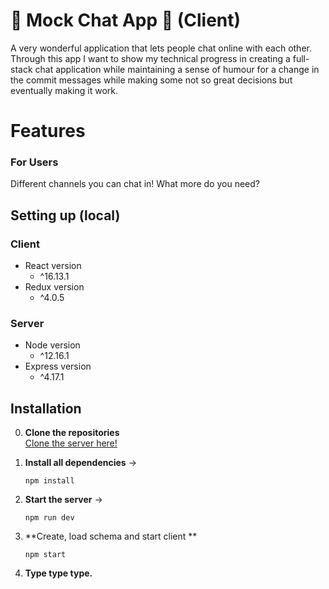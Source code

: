 # :mega: Mock Chat App :mega: (Client)

A very wonderful application that lets people chat online with each other. Through this app I want to show my technical progress in creating a full-stack chat application while maintaining a sense of humour for a change in the commit messages while making some not so great decisions but eventually making it work.

# Features

### For Users

Different channels you can chat in! What more do you need?


## Setting up (local)

### Client
- React version
  - ^16.13.1
- Redux version
  - ^4.0.5

### Server
- Node version
  - ^12.16.1
- Express version
  - ^4.17.1


## Installation

0. **Clone the repositories** <br>
[Clone the server here!](https://github.com/messmonte/chat-app-server)
1. **Install all dependencies** ->


    ```
    npm install
    ```

2. **Start the server** ->


    ```
    npm run dev
    ```

3. **Create, load schema and start client **


    ```
    npm start
    ```
   

5. **Type type type.**
